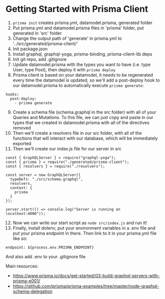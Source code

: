 # Getting Started with Prisma Client

1. `prisma init` creates prisma.yml, datamodel.prisma, generated folder
2. Put prisma.yml and datamodel.prisma files in 'prisma' folder, put generated in 'src' folder
3. Change the output path of 'generate' in prisma.yml to '../src/generated/prisma-client/'
4. Init package.json
5. Install graphql, graphql-yoga, prisma-binding, prisma-client-lib deps
6. Init git repo, add .gitignore
7. Update datamodel.prisma with the types you want to have (i.e. type User, type Post), then deploy it with `prisma deploy`
8. Prisma client is based on your datamodel, it needs to be regenerated every time the datamodel is updated, so we'll add a post-deploy hook to our datamodel.prisma to automatically execute `prisma generate`:

```
hooks:
  post-deploy:
    - prisma generate
```

9. Create a schema file (schema.graphql in the src folder) with all of your Queries and Mutations. To this file, we can just copy and paste in our types that we created in datamodel.prisma with all of the directives removed
10. Then we'll create a resolvers file in our src folder, with all of the functions that will interact with our database, which will be immediately exported
11. Then we'll create our index.js file for our server in src

```
const { GraphQLServer } = require("graphql-yoga");
const { prisma } = require("./generated/prisma-client");
const { resolvers } = require("./resolvers");

const server = new GraphQLServer({
  typeDefs: "./src/schema.graphql",
  resolvers,
  context: {
    prisma
  }
});

server.start(() => console.log("Server is running on localhost:4000"));
```

12. Now we can write our start script as `node src/index.js` and run it!
13. Finally, install dotenv, put your environment variables in a .env file and put your prisma endpoint in there. Then link to it in your prisma.yml file like so:

```
endpoint: ${process.env.PRISMA_ENDPOINT}
```

And also add .env to your .gitignore file

Main resources:

- https://www.prisma.io/docs/get-started/03-build-graphql-servers-with-prisma-e001/
- https://github.com/prisma/prisma-examples/tree/master/node-graphql-schema-delegation
